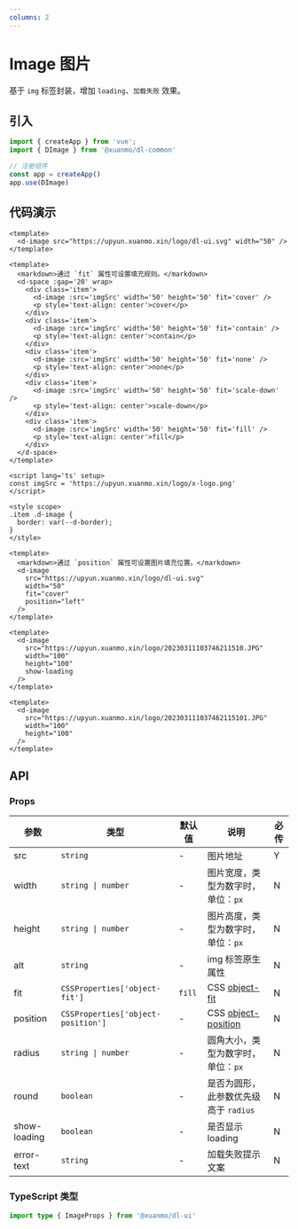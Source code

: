 ```yaml
---
columns: 2
---
```


# Image 图片

基于 `img` 标签封装，增加 `loading`、`加载失败` 效果。

## 引入

```typescript
import { createApp } from 'vue';
import { DImage } from '@xuanmo/dl-common'

// 注册组件
const app = createApp()
app.use(DImage)
```

## 代码演示

```vue playground=26icurf title=基础用法
<template>
  <d-image src="https://upyun.xuanmo.xin/logo/dl-ui.svg" width="50" />
</template>
```

```vue playground=fnal9u title=填充模式
<template>
  <markdown>通过 `fit` 属性可设置填充规则。</markdown>
  <d-space :gap='20' wrap>
    <div class='item'>
      <d-image :src='imgSrc' width='50' height='50' fit='cover' />
      <p style='text-align: center'>cover</p>
    </div>
    <div class='item'>
      <d-image :src='imgSrc' width='50' height='50' fit='contain' />
      <p style='text-align: center'>contain</p>
    </div>
    <div class='item'>
      <d-image :src='imgSrc' width='50' height='50' fit='none' />
      <p style='text-align: center'>none</p>
    </div>
    <div class='item'>
      <d-image :src='imgSrc' width='50' height='50' fit='scale-down' />
      <p style='text-align: center'>scale-down</p>
    </div>
    <div class='item'>
      <d-image :src='imgSrc' width='50' height='50' fit='fill' />
      <p style='text-align: center'>fill</p>
    </div>
  </d-space>
</template>

<script lang='ts' setup>
const imgSrc = 'https://upyun.xuanmo.xin/logo/x-logo.png'
</script>

<style scope>
.item .d-image {
  border: var(--d-border);
}
</style>
```

```vue playground=27di7gr title=填充位置
<template>
  <markdown>通过 `position` 属性可设置图片填充位置。</markdown>
  <d-image 
    src="https://upyun.xuanmo.xin/logo/dl-ui.svg" 
    width="50" 
    fit="cover" 
    position="left" 
  />
</template>
```

```vue playground=2bfcco1 title=显示loading
<template>
  <d-image
    src="https://upyun.xuanmo.xin/logo/20230311103746211510.JPG"
    width="100"
    height="100"
    show-loading
  />
</template>
```

```vue playground=1uquphp title=加载失败
<template>
  <d-image
    src="https://upyun.xuanmo.xin/logo/202303111037462115101.JPG"
    width="100"
    height="100"
  />
</template>
```

## API

### Props

|参数|类型|默认值|说明|必传|
|---|----|-----|---|----|
|src|`string`|-|图片地址|Y|
|width|`string \| number`|-|图片宽度，类型为数字时，单位：`px`|N|
|height|`string \| number`|-|图片高度，类型为数字时，单位：`px`|N|
|alt|`string`|-|img 标签原生属性|N|
|fit|`CSSProperties['object-fit']`|`fill`|CSS [object-fit](https://developer.mozilla.org/en-US/docs/Web/CSS/object-fit)|N|
|position|`CSSProperties['object-position']`|-|CSS [object-position](https://developer.mozilla.org/en-US/docs/Web/CSS/object-position)|N|
|radius|`string \| number`|-|圆角大小，类型为数字时，单位：`px`|N|
|round|`boolean`|-|是否为圆形，此参数优先级高于 `radius`|N|
|show-loading|`boolean`|-|是否显示 loading|N|
|error-text|`string`|-|加载失败提示文案|N|

### TypeScript 类型

```typescript
import type { ImageProps } from '@xuanmo/dl-ui'
```
